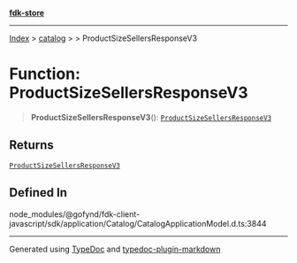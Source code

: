 [**fdk-store**](../../../README.md)
***

[Index](../../../API.md) > [catalog](../../README.md) > [<internal>](../README.md) > ProductSizeSellersResponseV3

# Function: ProductSizeSellersResponseV3

> **ProductSizeSellersResponseV3**(): [`ProductSizeSellersResponseV3`](../type-aliases/type-alias.ProductSizeSellersResponseV3.md)

## Returns

[`ProductSizeSellersResponseV3`](../type-aliases/type-alias.ProductSizeSellersResponseV3.md)

## Defined In

node\_modules/@gofynd/fdk-client-javascript/sdk/application/Catalog/CatalogApplicationModel.d.ts:3844

***
Generated using [TypeDoc](https://typedoc.org/) and [typedoc-plugin-markdown](https://www.npmjs.com/package/typedoc-plugin-markdown)
